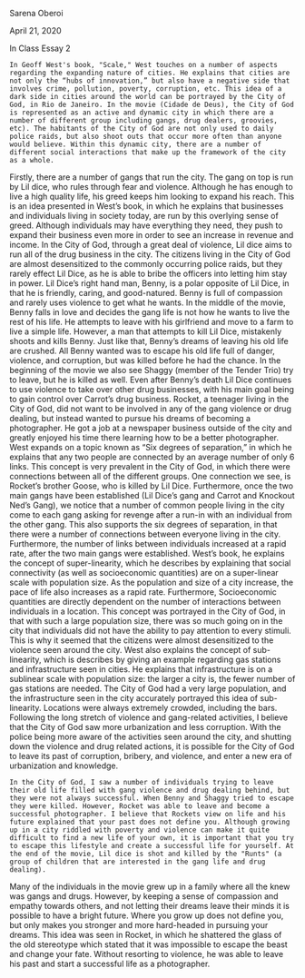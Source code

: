 Sarena Oberoi

April 21, 2020

In Class Essay 2

	In Geoff West's book, "Scale," West touches on a number of aspects regarding the expanding nature of cities. He explains that cities are not only the “hubs of innovation,” but also have a negative side that involves crime, pollution, poverty, corruption, etc. This idea of a dark side in cities around the world can be portrayed by the City of God, in Rio de Janeiro. In the movie (Cidade de Deus), the City of God is represented as an active and dynamic city in which there are a number of different group including gangs, drug dealers, groovies, etc). The habitants of the City of God are not only used to daily police raids, but also shoot outs that occur more often than anyone would believe. Within this dynamic city, there are a number of different social interactions that make up the framework of the city as a whole. 
Firstly, there are a number of gangs that run the city. The gang on top is run by Lil dice, who rules through fear and violence. Although he has enough to live a high quality life, his greed keeps him looking to expand his reach. This is an idea presented in West’s book, in which he explains that businesses and individuals living in society today, are run by this overlying sense of greed. Although individuals may have everything they need, they push to expand their business even more in order to see an increase in revenue and income. In the City of God, through a great deal of violence, Lil dice aims to run all of the drug business in the city. The citizens living in the City of God are almost desensitized to the commonly occurring police raids, but they rarely effect Lil Dice, as he is able to bribe the officers into letting him stay in power. Lil Dice’s right hand man, Benny, is a polar opposite of Lil Dice, in that he is friendly, caring, and good-natured. Benny is full of compassion and rarely uses violence to get what he wants. In the middle of the movie, Benny falls in love and decides the gang life is not how he wants to live the rest of his life. He attempts to leave with his girlfriend and move to a farm to live a simple life. However, a man that attempts to kill Lil Dice, mistakenly shoots and kills Benny. Just like that, Benny’s dreams of leaving his old life are crushed. All Benny wanted was to escape his old life full of danger, violence, and corruption, but was killed before he had the chance. In the beginning of the movie we also see Shaggy (member of the Tender Trio) try to leave, but he is killed as well. Even after Benny’s death Lil Dice continues to use violence to take over other drug businesses, with his main goal being to gain control over Carrot’s drug business. 
Rocket, a teenager living in the City of God, did not want to be involved in any of the gang violence or drug dealing, but instead wanted to pursue his dreams of becoming a photographer. He got a job at a newspaper business outside of the city and greatly enjoyed his time there learning how to be a better photographer.
	West expands on a topic known as “Six degrees of separation,” in which he explains that any two people are connected by an average number of only 6 links. This concept is very prevalent in the City of God, in which there were connections between all of the different groups. One connection we see, is Rocket’s brother Goose, who is killed by Lil Dice. Furthermore, once the two main gangs have been established (Lil Dice’s gang and Carrot and Knockout Ned’s Gang), we notice that a number of common people living in the city come to each gang asking for revenge after a run-in with an individual from the other gang. This also supports the six degrees of separation, in that there were a number of connections between everyone living in the city. Furthermore, the number of links between individuals increased at a rapid rate, after the two main gangs were established. West’s book, he explains the concept of super-linearity, which he describes by explaining that social connectivity (as well as socioeconomic quantities) are on a super-linear scale with population size. As the population and size of a city increase, the pace of life also increases as a rapid rate. Furthermore, Socioeconomic quantities are directly dependent on the number of interactions between individuals in a location. This concept was portrayed in the City of God, in that with such a large population size, there was so much going on in the city that individuals did not have the ability to pay attention to every stimuli. This is why it seemed that the citizens were almost desensitized to the violence seen around the city. West also explains the concept of sub-linearity, which is describes by giving an example regarding gas stations and infrastructure seen in cities. He explains that infrastructure is on a sublinear scale with population size: the larger a city is, the fewer number of gas stations are needed. The City of God had a very large population, and the infrastructure seen in the city accurately portrayed this idea of sub-linearity. Locations were always extremely crowded, including the bars. 
	Following the long stretch of violence and gang-related activities, I believe that the City of God saw more urbanization and less corruption. With the police being more aware of the activities seen around the city, and shutting down the violence and drug related actions, it is possible for the City of God to leave its past of corruption, bribery, and violence, and enter a new era of urbanization and knowledge. 

	In the City of God, I saw a number of individuals trying to leave their old life filled with gang violence and drug dealing behind, but they were not always successful. When Benny and Shaggy tried to escape they were killed. However, Rocket was able to leave and become a successful photographer. I believe that Rockets view on life and his future explained that your past does not define you. Although growing up in a city riddled with poverty and violence can make it quite difficult to find a new life of your own, it is important that you try to escape this lifestyle and create a successful life for yourself. At the end of the movie, Lil dice is shot and killed by the "Runts" (a group of children that are interested in the gang life and drug dealing). 
Many of the individuals in the movie grew up in a family where all the knew was gangs and drugs. However, by keeping a sense of compassion and empathy towards others, and not letting their dreams leave their minds it is possible to have a bright future. Where you grow up does not define you, but only makes you stronger and more hard-headed in pursuing your dreams. This idea was seen in Rocket, in which he shattered the glass of the old stereotype which stated that it was impossible to escape the beast and change your fate. Without resorting to violence, he was able to leave his past and start a successful life as a photographer.        
